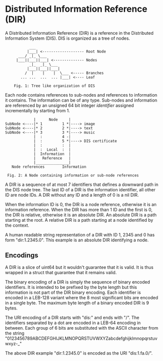 # Distributed Information Reference (DIR)

A Distributed Information Reference (DIR) is a reference in the
Distributed Information System (DIS). DIS is organized as a tree
of nodes.

```text
           ___
          |___| <------------------- Root Node
      ___/ _|_ \___
     |___||___||___| <-------------- Nodes
           _|_  _|_ \___
          |___||___||___|
         /  |    |    |  \___ <----- Branches
       ... ...  ...  ... |___| <---- Leaf

    Fig. 1: Tree like organization of DIS
```

Each node contains references to sub-nodes and references to
information it contains. The information can be of any type.
Sub-nodes and information are referenced by an unsigned 64 bit
integer *identifier* assigned incrementally by starting from 1.

```text
             |      Node     |
SubNode <----|* 1         1 *|----> image
SubNode <----|* 2         2 *|----> text
SubNode <----|* 3         3 *|----> music
             |  :         4 -|
             |  :         5 *|----> DIS certificate
             |  :         :  |
             |  :  Local  :  |
             |  Information  |
             |   Reference   |
             |_______________|
   Node references        Information

 Fig. 2: A Node containing information or sub-node references
```

A DIR is a sequence of at most 7 identifiers that defines a
downward path in the DIS node tree. The last ID of a DIR is
the information identifier, all other ID are node IDs. A DIR
without any ID and a length of 0 is a nil DIR.

When the information ID is 0, the DIR is a node reference,
otherwise it is an information reference. When the DIR has
more than 1 ID and the first is 0, the DIR is relative,
otherwise it is an absolute DIR. An absolute DIR is a path
starting at the root. A relative DIR is a path starting at
a node identified by the context.

A human readable string representation of a DIR with ID 1,
2345 and 0 has form "dir:1.2345.0". This example is an
absolute DIR identifying a node.

## Encodings

A DIR is a slice of uint64 but it wouldn't guarantee that it
is valid. It is thus wrapped in a struct that guarantee that
it remains valid.

The binary encoding of a DIR is simply the sequence of binary
encoded identifiers. It is intended to be prefixed by the byte
length but this information is not part of the DIR binary
encoding. Each identifier is encoded in a LEB-128 variant where
the 8 most significant bits are encoded in a single byte. The
maximum byte length of a binary encoded DIR is 9 bytes.

The URI encoding of a DIR starts with "dis:" and ends with "/".
The identifiers separated by a dot are encoded in a LEB-64 encoding
in between. Each group of 6 bits are substituted with the ASCII
character from the string
"0123456789ABCDEFGHIJKLMNOPQRSTUVWXYZabcdefghijklmnopqrstuvwxyz-_"

The above DIR example "dir:1.2345.0" is encoded as the URI
"dis:1.fa.0/".

